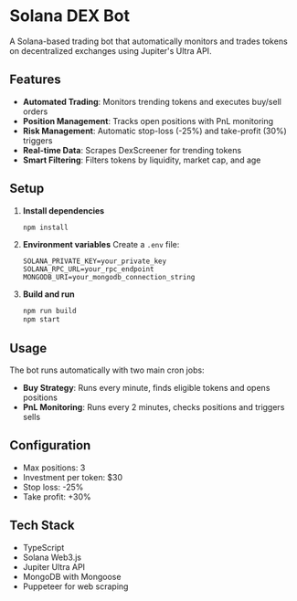 # Solana DEX Bot

A Solana-based trading bot that automatically monitors and trades tokens on decentralized exchanges using Jupiter's Ultra API.

## Features

- **Automated Trading**: Monitors trending tokens and executes buy/sell orders
- **Position Management**: Tracks open positions with PnL monitoring
- **Risk Management**: Automatic stop-loss (-25%) and take-profit (30%) triggers
- **Real-time Data**: Scrapes DexScreener for trending tokens
- **Smart Filtering**: Filters tokens by liquidity, market cap, and age

## Setup

1. **Install dependencies**

   ```bash
   npm install
   ```

2. **Environment variables**
   Create a `.env` file:

   ```
   SOLANA_PRIVATE_KEY=your_private_key
   SOLANA_RPC_URL=your_rpc_endpoint
   MONGODB_URI=your_mongodb_connection_string
   ```

3. **Build and run**
   ```bash
   npm run build
   npm start
   ```

## Usage

The bot runs automatically with two main cron jobs:

- **Buy Strategy**: Runs every minute, finds eligible tokens and opens positions
- **PnL Monitoring**: Runs every 2 minutes, checks positions and triggers sells

## Configuration

- Max positions: 3
- Investment per token: $30
- Stop loss: -25%
- Take profit: +30%

## Tech Stack

- TypeScript
- Solana Web3.js
- Jupiter Ultra API
- MongoDB with Mongoose
- Puppeteer for web scraping
